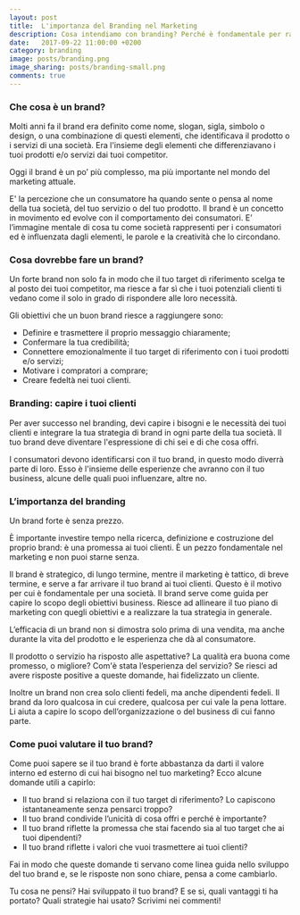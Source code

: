 ```yaml
---
layout: post
title:  L'importanza del Branding nel Marketing
description: Cosa intendiamo con branding? Perché è fondamentale per raggiungere i tuoi clienti?
date:   2017-09-22 11:00:00 +0200
category: branding
image: posts/branding.png
image_sharing: posts/branding-small.png
comments: true
---
```


### Che cosa è un brand?

Molti anni fa il brand era definito come nome, slogan, sigla, simbolo o design, o una combinazione di questi elementi, che identificava il prodotto o i servizi di una società. Era l'insieme degli elementi che differenziavano i tuoi prodotti e/o servizi dai tuoi competitor.

Oggi il brand è un po’ più complesso, ma più importante nel mondo del marketing attuale.

E' la percezione che un consumatore ha quando sente o pensa al nome della tua società, del tuo servizio o del tuo prodotto. Il brand è un concetto in movimento ed evolve con il comportamento dei consumatori. E’ l’immagine mentale di cosa tu come società rappresenti per i consumatori ed è influenzata dagli elementi, le parole e la creatività che lo circondano.

### Cosa dovrebbe fare un brand?

Un forte brand non solo fa in modo che il tuo target di riferimento scelga te al posto dei tuoi competitor, ma riesce a far sì che i tuoi potenziali clienti ti vedano come il solo in grado di rispondere alle loro necessità.

Gli obiettivi che un buon brand riesce a raggiungere sono:

* Definire e trasmettere il proprio messaggio chiaramente;
* Confermare la tua credibilità;
* Connettere emozionalmente il tuo target di riferimento con i tuoi prodotti e/o servizi;
* Motivare i compratori a comprare;
* Creare fedeltà nei tuoi clienti.

### Branding: capire i tuoi clienti

Per aver successo nel branding, devi capire i bisogni e le necessità dei tuoi clienti e integrare la tua strategia di brand in ogni parte della tua società. Il tuo brand deve diventare l'espressione di chi sei e di che cosa offri.

I consumatori devono identificarsi con il tuo brand, in questo modo diverrà parte di loro. Esso è l'insieme delle esperienze che avranno con il tuo business, alcune delle quali puoi influenzare, altre no.

### L’importanza del branding

Un brand forte è senza prezzo.

È importante investire tempo nella ricerca, definizione e costruzione del proprio brand: è una promessa ai tuoi clienti. È un pezzo fondamentale nel marketing e non puoi starne senza.

Il brand è strategico, di lungo termine, mentre il marketing è tattico, di breve termine, e serve a far arrivare il tuo brand ai tuoi clienti. Questo è il motivo per cui è fondamentale per una società.
Il brand serve come guida per capire lo scopo degli obiettivi business. Riesce ad allineare il tuo piano di marketing con quegli obiettivi e a realizzare la tua strategia in generale.

L’efficacia di un brand non si dimostra solo prima di una vendita, ma anche durante la vita del prodotto e le esperienza che dà al consumatore.

Il prodotto o servizio ha risposto alle aspettative? La qualità era  buona come promesso, o migliore? Com'è stata l’esperienza del servizio? Se riesci ad avere risposte positive a queste domande, hai fidelizzato un cliente.

Inoltre un brand non crea solo clienti fedeli, ma anche dipendenti fedeli. Il brand da loro qualcosa in cui credere, qualcosa per cui vale la pena lottare. Li aiuta a capire lo scopo dell’organizzazione o del business di cui fanno parte.

### Come puoi valutare il tuo brand?

Come puoi sapere se il tuo brand è forte abbastanza da darti il valore interno ed esterno di cui hai bisogno nel tuo marketing? Ecco alcune domande utili a capirlo:

* Il tuo brand si relaziona con il tuo target di riferimento? Lo capiscono istantaneamente senza pensarci troppo?
* Il tuo brand condivide l’unicità di cosa offri e perché è importante?
* Il tuo brand riflette la promessa che stai facendo sia al tuo target che ai tuoi dipendenti?
* Il tuo brand riflette i valori che vuoi trasmettere ai tuoi clienti?

Fai in modo che queste domande ti servano come linea guida nello sviluppo del tuo brand e, se le risposte non sono chiare, pensa a come cambiarlo.

Tu cosa ne pensi? Hai sviluppato il tuo brand? E se si, quali vantaggi ti ha portato? Quali strategie hai usato? Scrivimi nei commenti!
